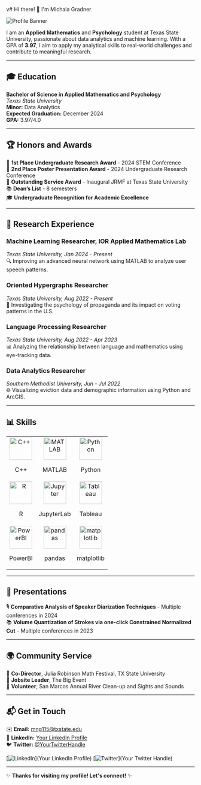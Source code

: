 v# Hi there! 👋 I'm Michala Gradner

![Profile Banner](https://via.placeholder.com/800x200.png?text=Welcome+to+My+GitHub+Profile)

I am an **Applied Mathematics** and **Psychology** student at Texas State University, passionate about data analytics and machine learning. With a GPA of **3.97**, I aim to apply my analytical skills to real-world challenges and contribute to meaningful research.

---

## 🎓 Education
**Bachelor of Science in Applied Mathematics and Psychology**  
*Texas State University*  
**Minor:** Data Analytics  
**Expected Graduation:** December 2024  
**GPA:** 3.97/4.0  

---

## 🏆 Honors and Awards
🥇 **1st Place Undergraduate Research Award** - 2024 STEM Conference  
🥈 **2nd Place Poster Presentation Award** - 2024 Undergraduate Research Conference  
🌟 **Outstanding Service Award** - Inaugural JRMF at Texas State University  
📚 **Dean’s List** - 8 semesters  
🎓 **Undergraduate Recognition for Academic Excellence**  

---

## 🔬 Research Experience
### Machine Learning Researcher, IOR Applied Mathematics Lab
*Texas State University, Jan 2024 - Present*  
🔍 Improving an advanced neural network using MATLAB to analyze user speech patterns.

### Oriented Hypergraphs Researcher
*Texas State University, Aug 2022 - Present*  
🧠 Investigating the psychology of propaganda and its impact on voting patterns in the U.S.

### Language Processing Researcher
*Texas State University, Aug 2022 - Apr 2023*  
📊 Analyzing the relationship between language and mathematics using eye-tracking data.

### Data Analytics Researcher
*Southern Methodist University, Jun - Jul 2022*  
🌐 Visualizing eviction data and demographic information using Python and ArcGIS.

---

## 📊 Skills
<table>
  <tr>
    <td style="text-align: center;">
      <img src="https://cdn.jsdelivr.net/gh/devicons/devicon/icons/cplusplus/cplusplus-original.svg" alt="C++" width="60" />
      <p>C++</p>
    </td>
    <td style="text-align: center;">
      <img src="https://cdn.jsdelivr.net/gh/devicons/devicon/icons/matlab/matlab-original.svg" alt="MATLAB" width="60" />
      <p>MATLAB</p>
    </td>
    <td style="text-align: center;">
      <img src="https://cdn.jsdelivr.net/gh/devicons/devicon/icons/python/python-original.svg" alt="Python" width="60" />
      <p>Python</p>
    </td>
  </tr>
  <tr>
    <td style="text-align: center;">
      <img src="https://cdn.jsdelivr.net/gh/devicons/devicon/icons/r/r-original.svg" alt="R" width="60" />
      <p>R</p>
    </td>
    <td style="text-align: center;">
      <img src="https://cdn.jsdelivr.net/gh/devicons/devicon/icons/jupyter/jupyter-original.svg" alt="Jupyter" width="60" />
      <p>JupyterLab</p>
    </td>
    <td style="text-align: center;">
      <img src="https://vectorseek.com/wp-content/uploads/2023/08/Tableau-Logo-Vector.svg-.png" alt="Tableau" width="60" />
      <p>Tableau</p>
    </td>
  </tr>
  <tr>
    <td style="text-align: center;">
      <img src="https://cdn.jsdelivr.net/gh/devicons/devicon/icons/microsoft/microsoft-original.svg" alt="PowerBI" width="60" />
      <p>PowerBI</p>
    </td>
    <td style="text-align: center;">
      <img src="https://cdn.jsdelivr.net/gh/devicons/devicon/icons/pandas/pandas-original.svg" alt="pandas" width="60" />
      <p>pandas</p>
    </td>
    <td style="text-align: center;">
      <img src="https://cdn.jsdelivr.net/gh/devicons/devicon/icons/matplotlib/matplotlib-original.svg" alt="matplotlib" width="60" />
      <p>matplotlib</p>
    </td>
  </tr>
</table>


---

## 🎤 Presentations
🎙️ **Comparative Analysis of Speaker Diarization Techniques** - Multiple conferences in 2024  
📚 **Volume Quantization of Strokes via one-click Constrained Normalized Cut** - Multiple conferences in 2023  

---

## 🌍 Community Service
🎉 **Co-Director**, Julia Robinson Math Festival, TX State University  
🚀 **Jobsite Leader**, The Big Event  
🌊 **Volunteer**, San Marcos Annual River Clean-up and Sights and Sounds  

---

## 📬 Get in Touch
✉️ **Email:** [mng115@txstate.edu](mailto:mng115@txstate.edu)  
🔗 **LinkedIn:** [Your LinkedIn Profile](#)  
🐦 **Twitter:** [@YourTwitterHandle](#)  

[![LinkedIn](https://via.placeholder.com/20x20.png?text=🔗)](Your LinkedIn Profile) [![Twitter](https://via.placeholder.com/20x20.png?text=🐦)](Your Twitter Handle)

---

✨ **Thanks for visiting my profile! Let's connect!** ✨


<!--
**mgradner/mgradner** is a ✨ _special_ ✨ repository because its `README.md` (this file) appears on your GitHub profile.

Here are some ideas to get you started:

- 🔭 I’m currently working on ...
- 🌱 I’m currently learning ...
- 👯 I’m looking to collaborate on ...
- 🤔 I’m looking for help with ...
- 💬 Ask me about ...
- 📫 How to reach me: ...
- 😄 Pronouns: ...
- ⚡ Fun fact: ...
-->
